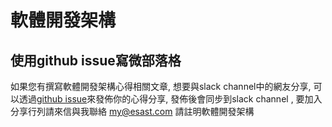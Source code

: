 # 軟體開發架構

## 使用github issue寫微部落格
如果您有撰寫軟體開發架構心得相關文章, 想要與slack channel中的網友分享, 可以透過[github issue](https://github.com/softnshare/softarchitect/issues)來發佈你的心得分享, 發佈後會同步到slack channel , 要加入分享行列請來信與我聯絡 my@esast.com 請註明軟體開發架構

